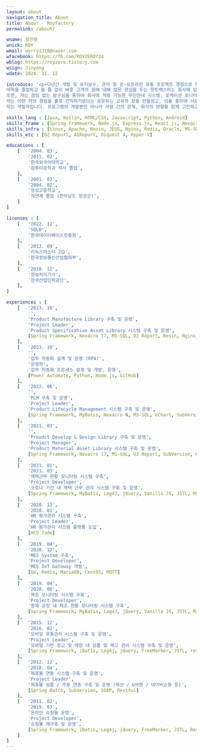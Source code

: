 ```yaml
---
layout: about
navigation_title: About
title: About - Royfactory
permalink: /about/

wname: 장진용
wnick: ROY
wmail: worry1318@naver.com
wfacebook: https://fb.com/ROYZEROY24
wblog: https://royzero.tistory.com
wsign: Jinyong
wdate: 2024. 11. 12

introduce: '<p>다년간 개발 및 유지보수, 관리 등 온·오프라인 유통 프로젝트 경험으로 폭넓고 심도 있는 IT에 대한 지식을 겸비한 개발자입니다.<br/>
대학을 졸업하고 쉴 틈 없이 바로 고객의 쉼에 대해 많은 관심을 두는 핫트랙스라는 회사에 입사하여 바로 쇼핑몰 리뉴얼이라는 큰 프로젝트의 일원으로 해야 할 역할을 다하였습니다. 저는 이 프로젝트에서 처음으로 학업에서 배운 많은 기술을 실무에 처음 적용해 보는 뜻깊은 프로젝트였습니다. 또한, 개발하는 과정에서 스프링프레임워크 뿐만 아니라 스토리 보드, 테스트케이스 작성 등 프로젝트 개발에 필요한 기술들을 배웠고, 그것이 저의 첫 개발자로서의 방향을 잡게 해 준 의미 있는 프로젝트였습니다. 저는 이후 프로젝트 대부분에서 이때 경험한 내용을 기반으로 진행했으며 때로는 실패도, 때로는 성공도 겪을 수 있었습니다.<br/><br/>
또한, 저는 끊임 없는 탐구심을 통하여 회사에 적용 가능한 무인안내 시스템, 로케이션 모니터링 시스템 등 많은 프로세스를 부분을 개선하였고, 이를 인정받아 우수사원이 되기도 하였습니다.<br/>
저는 이런 저의 경험을 홀로 간직하기보다는 공유하는 교육의 장을 만들었고, 이를 통하여 서로의 실력 배양뿐만 아니라 개발자 간의 의사소통이 더욱 원활할 수 있도록 하여 프로젝트 함으로써 성공적으로 이바지할 수 있도록 하였습니다.<br/>
저는 개발자입니다. 프로그램의 개발뿐만 아니라 사람 간의 관계, 회사의 방향을 함께 고민하고 개발해 가는 개발자입니다.</p>'

skills_lang : [Java, Kotlin, HTML/CSS, Javascript, Python, Android]
skills_frame : [Spring Framework, Node.js, Express.js, React.js, Nexacro 17, NexacroN]
skills_infra : [Linux, Apache, Resin, JEUS, Nginx, Redis, Oracle, MS-SQL, Redis, MongoDB]
skills_etc : [OZ Report, AIReport, Diquest 4, Hyper-V]

educations : [
    [   '2004. 03',
        '2011. 02',
        '한국외국어대학교',
        '컴퓨터공학과 학사 졸업',
    ],
    [   '2001. 03',
        '2004. 02',
        '장성고등학교',
        '자연계 졸업 (전라남도 장성군)',
    ]
]

licenses : [
    [   '2022. 12',
        'SQLD',
        '한국데이터베이스진흥원',
    ],
    [   '2013. 09',
        '리눅스마스터 2급',
        '한국정보통신산업협회부',
    ],
    [   '2010. 12',
        '정보처리기사',
        '한국산업인력공단',
    ],
]

experiences : [
    [   '2023. 10',
        '',
        'Product Manufacture Library 구축 및 운영',
        'Project Leader',
        'Product Specification Asset Library 시스템 구축 및 운영',
        [Spring Framework, Nexacro 17, MS-SQL, OZ Report, Resin, Nginx, SubVersion]
    ],
    [   '2023. 10',
        '',
        '업무 자동화 설계 및 운영 (RPA)',
        '운영자',
        '업무 자동화 프로세스 설계 및 개발, 운영',
        [Power Automate, Python, Node.js, GitHub]
    ],
    [   '2022. 06',
        '',
        'PLM 구축 및 운영',
        'Project Leader',
        'Product Lifecycle Management 시스템 구축 및 운영',
        [Spring Framework, MyBatis, Nexacro N, MS-SQL, eChart, SubVersion]
    ],
    [   '2021. 03',
        '',
        'Proudct Develop & Design Library 구축 및 운영',
        'Project Manager',
        'Product Material Asset Library 시스템 구축 및 운영',
        [Spring Framework, Nexacro 17, MS-SQL, OZ Report, SubVersion, Hyper-V]
    ],
    [   '2021. 01',
        '2021. 03',
        '재택근무 현황 모니터링 시스템 구축',
        'Project Developer',
        '코로나 기간 내 재택 근무 관리 시스템 구축 및 운영',
        [Spring Framework, MyBatis, Log4J, jQuery, Vanilla JS, JSTL, MS-SQL, SubVersion, CentOS]
    ],
    [   '2020. 12',
        '2020. 01',
        'HR 평가관리 시스템 구축',
        'Project Leader',
        'HR 평가관리 시스템 플랫폼 도입',
        [HCG Jade]
    ],
    [   '2019. 04',
        '2020. 12',
        'MES System 구축',
        'Project Developer',
        'MES IoT Gateway 개발',
        [Go, Redis, MariaDB, CentOS, MQTT]
    ],
    [   '2019. 04',
        '2020. 08',
        '제조 모니터링 시스템 구축',
        'Project Developer',
        '봉제 공정 내 제조 현황 모니터링 시스템 구축',
        [Spring Framework, MyBatis, Log4J, jQuery, Vanilla JS, JSTL, MariaDB, SubVersion, CentOS]
    ],
    [   '2015. 12',
        '2016. 02',
        '모바일 유통관리 시스템 구축 및 운영',
        'Project Leader',
        '모바일 기반 창고 및 매장 내 상품 및 재고 관리 시스템 구축 및 운영',
        [Spring Framework, iBatis, Log4j, jQuery, FreeMarker, JSTL, resin, Sybase, SubVersion, HTML5, android]
    ],
    [   '2012. 12',
        '2018. 04',
        '제휴몰 연동 시스템 구축 및 운영',
        'Project Leader',
        '제휴몰 상품 / 주문 연동 구축 및 운영 (옥션 / G마켓 / 네이버쇼핑 등)',
        [Spring Batch, SubVersion, SOAP, Restful]
    ],
    [   '2011. 02',
        '2019. 03',
        '온라인 쇼핑몰 운영',
        'Project Developer',
        '쇼핑몰 재구축 및 운영',
        [Spring Framework, iBatis, Log4j, jQuery, FreeMarker, JSTL, Resin, Oracls, Mariner 3, Subversion, android]
    ]
]
---
```




